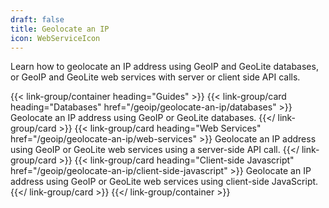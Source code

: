 ```yaml
---
draft: false
title: Geolocate an IP
icon: WebServiceIcon
---
```


Learn how to geolocate an IP address using GeoIP and GeoLite databases, or
GeoIP and GeoLite web services with server or client side API calls.

{{< link-group/container heading="Guides" >}}
{{< link-group/card heading="Databases" href="/geoip/geolocate-an-ip/databases" >}}
Geolocate an IP address using GeoIP or GeoLite databases.
{{</ link-group/card >}}
{{< link-group/card heading="Web Services" href="/geoip/geolocate-an-ip/web-services" >}}
Geolocate an IP address using GeoIP or GeoLite web services using a server-side API call.
{{</ link-group/card >}}
{{< link-group/card heading="Client-side Javascript" href="/geoip/geolocate-an-ip/client-side-javascript" >}}
Geolocate an IP address using GeoIP or GeoLite web services using client-side JavaScript.
{{</ link-group/card >}}
{{</ link-group/container >}}
